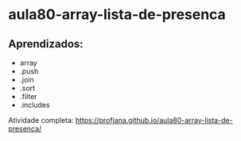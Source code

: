 # aula80-array-lista-de-presenca

## Aprendizados:
- array
- .push
- .join
- .sort
- .filter
- .includes

Atividade completa: https://profjana.github.io/aula80-array-lista-de-presenca/
